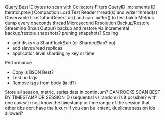 Query
 Best ID bytes to scan with
 Collectors
    Filters
    QueryID implements ID
    Iterator.prev()
Compaction
Load Test
    Reader thread(s) and writer thread(s)
        Observable<Datum> fakeDatumGenerator()
            and can .buffer() to test batch
    Metrics dump every x seconds thread
Microsecond Resolution
Backup/Restore
    Streaming {Input,Output} backup and restore via incremental backup/restore
        snapshots? pruning snapshots?
Scaling
 - add disks via ShardRockSlab (or ShardedSlab? no)
 - add slaves/read replicas
 - application level sharding by key or time

Performance
 - Copy is BSON Best?
 - Test no tags
 - Remove tags from body (in id?)

Store all session, metric, series data in continuum?
 CAN ROCKS SCAN BEST BY TIMESTAMP OR SESSION ID (sequential vs random)
 Is it possible?
  with one caveat: must know the timestamp or time range of the session
    that other dbs dont have the luxury
    if you can be lenient, duplicate session ids allowed?


